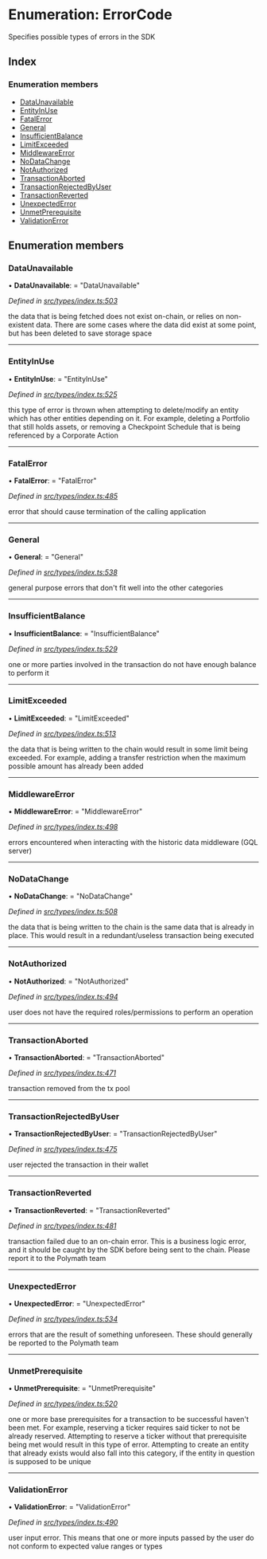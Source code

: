 # Enumeration: ErrorCode

Specifies possible types of errors in the SDK

## Index

### Enumeration members

* [DataUnavailable](errorcode.md#dataunavailable)
* [EntityInUse](errorcode.md#entityinuse)
* [FatalError](errorcode.md#fatalerror)
* [General](errorcode.md#general)
* [InsufficientBalance](errorcode.md#insufficientbalance)
* [LimitExceeded](errorcode.md#limitexceeded)
* [MiddlewareError](errorcode.md#middlewareerror)
* [NoDataChange](errorcode.md#nodatachange)
* [NotAuthorized](errorcode.md#notauthorized)
* [TransactionAborted](errorcode.md#transactionaborted)
* [TransactionRejectedByUser](errorcode.md#transactionrejectedbyuser)
* [TransactionReverted](errorcode.md#transactionreverted)
* [UnexpectedError](errorcode.md#unexpectederror)
* [UnmetPrerequisite](errorcode.md#unmetprerequisite)
* [ValidationError](errorcode.md#validationerror)

## Enumeration members

###  DataUnavailable

• **DataUnavailable**: = "DataUnavailable"

*Defined in [src/types/index.ts:503](https://github.com/PolymathNetwork/polymesh-sdk/blob/38ee8078/src/types/index.ts#L503)*

the data that is being fetched does not exist on-chain, or relies on non-existent data. There are
  some cases where the data did exist at some point, but has been deleted to save storage space

___

###  EntityInUse

• **EntityInUse**: = "EntityInUse"

*Defined in [src/types/index.ts:525](https://github.com/PolymathNetwork/polymesh-sdk/blob/38ee8078/src/types/index.ts#L525)*

this type of error is thrown when attempting to delete/modify an entity which has other entities depending on it. For example, deleting
  a Portfolio that still holds assets, or removing a Checkpoint Schedule that is being referenced by a Corporate Action

___

###  FatalError

• **FatalError**: = "FatalError"

*Defined in [src/types/index.ts:485](https://github.com/PolymathNetwork/polymesh-sdk/blob/38ee8078/src/types/index.ts#L485)*

error that should cause termination of the calling application

___

###  General

• **General**: = "General"

*Defined in [src/types/index.ts:538](https://github.com/PolymathNetwork/polymesh-sdk/blob/38ee8078/src/types/index.ts#L538)*

general purpose errors that don't fit well into the other categories

___

###  InsufficientBalance

• **InsufficientBalance**: = "InsufficientBalance"

*Defined in [src/types/index.ts:529](https://github.com/PolymathNetwork/polymesh-sdk/blob/38ee8078/src/types/index.ts#L529)*

one or more parties involved in the transaction do not have enough balance to perform it

___

###  LimitExceeded

• **LimitExceeded**: = "LimitExceeded"

*Defined in [src/types/index.ts:513](https://github.com/PolymathNetwork/polymesh-sdk/blob/38ee8078/src/types/index.ts#L513)*

the data that is being written to the chain would result in some limit being exceeded. For example, adding a transfer
  restriction when the maximum possible amount has already been added

___

###  MiddlewareError

• **MiddlewareError**: = "MiddlewareError"

*Defined in [src/types/index.ts:498](https://github.com/PolymathNetwork/polymesh-sdk/blob/38ee8078/src/types/index.ts#L498)*

errors encountered when interacting with the historic data middleware (GQL server)

___

###  NoDataChange

• **NoDataChange**: = "NoDataChange"

*Defined in [src/types/index.ts:508](https://github.com/PolymathNetwork/polymesh-sdk/blob/38ee8078/src/types/index.ts#L508)*

the data that is being written to the chain is the same data that is already in place. This would result
  in a redundant/useless transaction being executed

___

###  NotAuthorized

• **NotAuthorized**: = "NotAuthorized"

*Defined in [src/types/index.ts:494](https://github.com/PolymathNetwork/polymesh-sdk/blob/38ee8078/src/types/index.ts#L494)*

user does not have the required roles/permissions to perform an operation

___

###  TransactionAborted

• **TransactionAborted**: = "TransactionAborted"

*Defined in [src/types/index.ts:471](https://github.com/PolymathNetwork/polymesh-sdk/blob/38ee8078/src/types/index.ts#L471)*

transaction removed from the tx pool

___

###  TransactionRejectedByUser

• **TransactionRejectedByUser**: = "TransactionRejectedByUser"

*Defined in [src/types/index.ts:475](https://github.com/PolymathNetwork/polymesh-sdk/blob/38ee8078/src/types/index.ts#L475)*

user rejected the transaction in their wallet

___

###  TransactionReverted

• **TransactionReverted**: = "TransactionReverted"

*Defined in [src/types/index.ts:481](https://github.com/PolymathNetwork/polymesh-sdk/blob/38ee8078/src/types/index.ts#L481)*

transaction failed due to an on-chain error. This is a business logic error,
  and it should be caught by the SDK before being sent to the chain.
  Please report it to the Polymath team

___

###  UnexpectedError

• **UnexpectedError**: = "UnexpectedError"

*Defined in [src/types/index.ts:534](https://github.com/PolymathNetwork/polymesh-sdk/blob/38ee8078/src/types/index.ts#L534)*

errors that are the result of something unforeseen.
  These should generally be reported to the Polymath team

___

###  UnmetPrerequisite

• **UnmetPrerequisite**: = "UnmetPrerequisite"

*Defined in [src/types/index.ts:520](https://github.com/PolymathNetwork/polymesh-sdk/blob/38ee8078/src/types/index.ts#L520)*

one or more base prerequisites for a transaction to be successful haven't been met. For example, reserving a ticker requires
  said ticker to not be already reserved. Attempting to reserve a ticker without that prerequisite being met would result in this
  type of error. Attempting to create an entity that already exists would also fall into this category,
  if the entity in question is supposed to be unique

___

###  ValidationError

• **ValidationError**: = "ValidationError"

*Defined in [src/types/index.ts:490](https://github.com/PolymathNetwork/polymesh-sdk/blob/38ee8078/src/types/index.ts#L490)*

user input error. This means that one or more inputs passed by the user
  do not conform to expected value ranges or types
